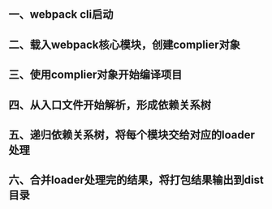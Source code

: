 
## 一、webpack cli启动

## 二、载入webpack核心模块，创建complier对象

## 三、使用complier对象开始编译项目

## 四、从入口文件开始解析，形成依赖关系树

## 五、递归依赖关系树，将每个模块交给对应的loader处理

## 六、合并loader处理完的结果，将打包结果输出到dist目录
